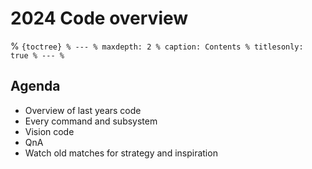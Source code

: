 # 2024 Code overview

% ```{toctree}
% ---
% maxdepth: 2
% caption: Contents
% titlesonly: true
% ---
% ```

## Agenda

* Overview of last years code  
* Every command and subsystem  
* Vision code  
* QnA  
* Watch old matches for strategy and inspiration